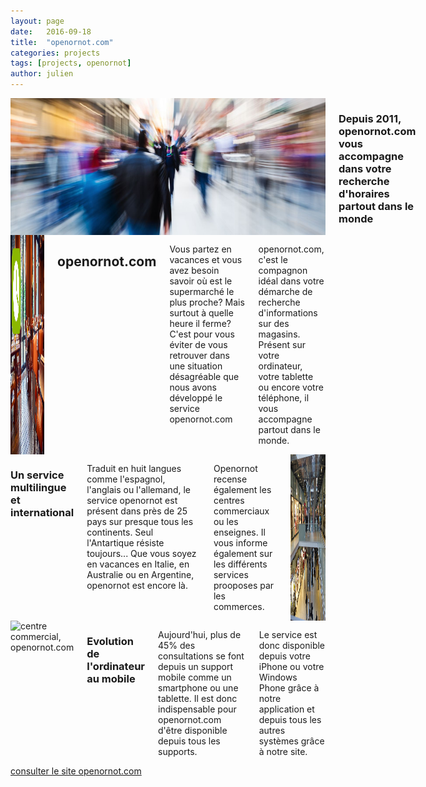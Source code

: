 ```yaml
---
layout: page
date:   2016-09-18
title:  "openornot.com"
categories: projects
tags: [projects, openornot]
author: julien
---
```


<div class="row">
    <div class="large-12 small-12 columns entete">
        <img src="/assets/img/slider-vysistore.jpg" alt="slide image">
        <div class="caption">
            <h3>Depuis 2011, openornot.com vous accompagne dans votre recherche d'horaires partout dans le monde</h3>
        </div>
    </div>
</div>

<div class="row project">
        <div class="large-12 columns">
        <div class="large-4 columns">
            <img src="/assets/img/box-oon.jpg" alt="openornot.com">
        </div>
        <div class="large-8 columns">
                <h2>openornot.com</h2>
            <p>Vous partez en vacances et vous avez besoin savoir où est le supermarché le plus proche? Mais surtout à quelle heure il ferme? C'est pour vous éviter de vous retrouver dans une situation désagréable que nous avons développé le service openornot.com</p>
            <p>openornot.com, c'est le compagnon idéal dans votre démarche de recherche d'informations sur des magasins. Présent sur votre ordinateur, votre tablette ou encore votre téléphone, il vous accompagne partout dans le monde.</p>
        </div>
    </div>
</div>
<div class="row project">
        <div class="large-12 columns">
        <div class="large-8 columns">
            <h3>Un service multilingue et international</h3>
            <p>Traduit en huit langues comme l'espagnol, l'anglais ou l'allemand, le service openornot est présent dans près de 25 pays sur presque tous les continents. Seul l'Antartique résiste toujours... Que vous soyez en vacances en Italie, en Australie ou en Argentine, openornot est encore là.</p>
            <p>Openornot recense également les centres commerciaux ou les enseignes. Il vous informe également sur les différents services prooposes par les commerces.</p>
        </div>
        <div class="large-4 columns">
            <img src="/assets/img/centre-commercial.jpg" alt="centre commercial, openornot.com">
        </div>
    </div>
</div>
<div class="row project">
        <div class="large-12 columns">
        <div class="large-4 columns">
            <img src="/assets/img/box-oon-website.jpg" alt="centre commercial, openornot.com">
        </div>
        <div class="large-8 columns">
            <h3>Evolution de l'ordinateur au mobile</h3>
            <p>Aujourd'hui, plus de 45% des consultations se font depuis un support mobile comme un smartphone ou une tablette. Il est donc indispensable pour openornot.com d'être disponible depuis tous les supports.</p>
            <p>Le service est donc disponible depuis votre iPhone ou votre Windows Phone grâce à notre application et depuis tous les autres systèmes grâce à notre site.</p>
        </div>
    </div>
</div>
<div class="row project">
        <div class="large-12 columns text-center">
        <a href="http://fr.openornot.com" target="_blank" class="button round">consulter le site openornot.com</a>
    </div>
</div>
